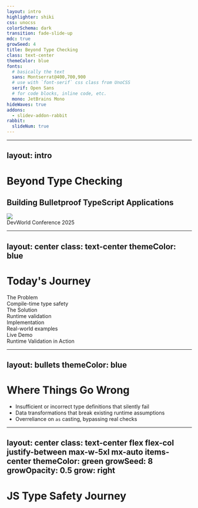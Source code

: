 ```yaml
---
layout: intro
highlighter: shiki
css: unocss
colorSchema: dark
transition: fade-slide-up
mdc: true
growSeed: 4
title: Beyond Type Checking
class: text-center
themeColor: blue
fonts:
  # basically the text
  sans: Montserrat@400,700,900
  # use with `font-serif` css class from UnoCSS
  serif: Open Sans
  # for code blocks, inline code, etc.
  mono: JetBrains Mono
hideWaves: true
addons:
  - slidev-addon-rabbit
rabbit:
  slideNum: true
---
```


---
layout: intro
---

<div class="relative pb-8">
  <h1 class="!text-8xl !leading-23 !mb-6"> Beyond Type Checking </h1>

  <h2 color-blue-200 pb-4> Building <span v-mark.blue.highlight.delay300 color-white>Bulletproof</span> TypeScript Applications </h2>

  <div class="absolute top-[100%] left-0">
    <div><img src="/devworld-logo.png" class="h-12 pb-2"></div>
    <div text-sm opacity-75>DevWorld Conference 2025</div>
  </div>
</div>

<!--
Hello everyone, welcome to my talk about Beyond Type Checking!

I'm looking forward to sharing with you today how we can make our TypeScript applications truly bulletproof

TypeScript has revolutionized how we write JavaScript, however there's a critical gap between compile-time and runtime. Today, we'll bridge that gap together.
-->



---
layout: center
class: text-center
themeColor: blue
---

# Today's Journey

<div class="grid grid-cols-2 gap-4 mt-8 text-center">
  <div v-click class="p-4 border rounded-lg bg-yellow-900/20">
    <div i-ph:warning-circle-duotone class="text-4xl mb-2 mx-auto" />
    <div class="font-bold">The Problem</div>
    <div class=" opacity-75">Compile-time type safety</div>
  </div>

  <div v-click class="p-4 border rounded-lg bg-blue-900/20">
    <div i-logos-zod class="text-4xl mb-2 mx-auto" />
    <div class="font-bold">The Solution</div>
    <div class=" opacity-75">Runtime validation</div>
  </div>

  <div v-click class="p-4 border rounded-lg bg-purple-900/20">
    <div i-ph:code-duotone class="text-4xl mb-2 mx-auto" />
    <div class="font-bold">Implementation</div>
    <div class=" opacity-75">Real-world examples</div>
  </div>

  <div v-click class="p-4 border rounded-lg bg-green-900/20">
    <div i-ph:rocket-launch-duotone class="text-4xl mb-2 mx-auto" />
    <div class="font-bold">Live Demo</div>
    <div class=" opacity-75">Runtime Validation in Action</div>
  </div>
</div>

<!--
In this session, we'll explore the runtime type safety challenges we face.


I'll show how we can use schema validation can help solve these problems with real-world examples.

We'll finish with a live demo of end-to-end type safety in action.
-->

---
layout: bullets
themeColor: blue
---

# Where Things Go Wrong

- Insufficient or incorrect type definitions that silently fail  
- Data transformations that break existing runtime assumptions  
- Overreliance on `as` casting, bypassing real checks  

---
layout: center
class: text-center flex flex-col justify-between max-w-5xl mx-auto items-center
themeColor: green
growSeed: 8
growOpacity: 0.5
grow: right
---

# JS Type Safety Journey

<div class="relative flex justify-center mt-12">
  <!-- Timeline line -->
  <div v-click="1" class="absolute left-0 right-0 top-[66px] transform -translate-y-1/2 h-1px bg-white/20"></div>

  <!-- Timeline items -->
  <div class="flex justify-between items-center">
    <div v-click class="timeline-item">
      <div class="icon-container bg-yellow-400">
        <div i-vscode-icons:file-type-js-official class="text-6xl" />
      </div>
      <div class="timeline-label">
        JavaScript's<br>"Trust Me" Era
      </div>
    </div>
    <div v-click class="timeline-item">
      <div class="icon-container bg-blue-400">
        <div i-vscode-icons:file-type-typescript-official class="text-6xl" />
      </div>
      <div class="timeline-label">TypeScript<br>Compile-Time Safety</div>
    </div>
    <div v-click class="timeline-item">
      <div class="icon-container bg-red-400">
        <div i-ph:shield-warning class="text-6xl" />
      </div>
      <div class="timeline-label">Runtime<br>Safety Gap</div>
    </div>
  </div>
</div>

<style>
.timeline-item {
  @apply flex flex-col items-center transition-all duration-500;
  opacity: 0;
  transform: translateY(20px);
  transform-origin: 50% 50%;
  scale: 0.9;
}

.icon-container {
  @apply w-30 h-30 rounded-full flex items-center justify-center
         mb-4 shadow-lg transition-transform hover:scale-110;
}

.timeline-label {
  @apply text-lg text-center px-8 font-semibold;
}

.slidev-vclick-target {
  opacity: 1;
  transform: translateY(0);
}

.slidev-vclick-current.timeline-item {
  scale: 1.1;
}
</style>

<!--
Let's look at how we got here. Our journey with type safety has three distinct phases. First, the JavaScript era—the 'trust me' era. I honestly don't know how we were able to code production apps like this. Then came TypeScript—a game changer. Suddenly, we had compile-time safety, and those red squiggly lines became our best friends. But we discovered a problem: all our beautiful types disappear at runtime. That's our focus today—bridging this gap. Quick show of hands—who's been bitten by runtime type errors? Those hands? That's why we're here.
--> 

---
layout: two-cols-narrow
themeColor: blue
layoutClass: items-center
---

# Why This Matters

::right::

<div class="pt-4 text-left mx-auto max-w-3xl">
  <ul class="list-disc list-outside pl-6 opacity-90">
    <li>TypeScript's strengths only go so far: compile-time checks won't save us from runtime surprises</li>
    <li>Misaligned data leads to unexpected crashes and wasted development time</li>
    <li>Strengthening the runtime boundary paves the way for more resilient, secure applications</li>
  </ul>
</div>

---
layout: two-cols-header
themeColor: green
---

# Real-World Impact

::left::

<div class="p-3 border rounded-lg bg-red-900/10" v-click>
  <h4 class="mb-2">Common Pain Points</h4>
  <div class="grid gap-1 opacity-75">
    <div>❌ Type coercion errors in API responses</div>
    <div>❌ Unexpected null/undefined values</div>
    <div>❌ Invalid enum values from external systems</div>
    <div>❌ Unable to access data due to security restrictions</div>
    <div>❌ Cross-site scripting (XSS) from unvalidated data </div>
  </div>
</div>

<div class="p-3 border rounded-lg bg-yellow-900/10 mt-4" v-click>
  <h4 class="mb-2">The Cost</h4>
  <div class="grid gap-1 opacity-75">
    <div>💸 Data-related bugs are costly</div>
    <div>⏱️ Significant debugging time</div>
    <div>😡 User experience degradation</div>
    <div>🔒 Potential security risks</div>
  </div>
</div>

::right::

<v-click>

```ts
// Example: API Response Validation
interface User {
  id: string
  email: string
  createdAt: Date
  role: 'ADMIN' | 'USER'
  preferences: { theme: 'light' | 'dark' }
}

// What we receive from API
const apiResponse: User = {
  id: '123', // ✅
  email: 'not-valid', // ❌ Invalid format
  createdAt: '2024-13-45', // ❌ Invalid date
  role: 'admin', // ❌ Wrong case
  preferences: { theme: 'blue' } // ❌ Invalid theme
}

// Runtime errors
apiResponse.email.includes('@') // 💥 Invalid email
new Date(apiResponse.createdAt) // 💥 Invalid date
apiResponse.role === 'ADMIN' // 💥 Case mismatch
```

</v-click>

<!--
These aren't just theoretical problems. Last month, a client's app was silently crashing and not showing critical information because an API returning the status of an application started running null, this was a required field and because of an api change it broke without them knowing.

Each of these failures costs time and money. Best case: immediate error and quick fix. Worst case: silent data corruption.

Who's had an API change break their app? Anyone here lost hours debugging an ENV issue?
-->

---
layout: bullets
themeColor: green
---

# Typical Runtime Pitfalls

- **Silent Failures:** Mismatched types that only surface under certain conditions  
- **Edge Cases:** Null checks not enforced at runtime  
- **Optimistic Parsing:** Blindly trusting network or file data  

---
layout: two-cols
class: items-stretch gap-8
themeColor: green
---

<h1 class="!mb-0">The Trust Boundary</h1>

<div class="system-architecture">
  <div class="node frontend safe" v-click>
    <div i-ph:shield-check-duotone class="text-2xl icon" />
    <div class="node-label">Javascript<br/>Application (Frontend / Backend)</div>
  </div>
  <div class="node frontend safe" v-click="2">
    <div i-ph:shield-check-duotone class="text-2xl icon" />
    <div class="node-label">Typescript<br/>Application (Frontend / Backend)</div>
  </div>
  <div v-click class="trust-boundary">TS Trust Boundary</div>
  <div class="external grid grid-cols-2 gap-4">
    <div class="node api danger" v-click>
      <div i-ph:warning-circle-duotone class="text-2xl icon" />
      <div class="node-label">API</div>
    </div>
    <div class="node db danger" v-click>
      <div i-ph:database-duotone class="text-2xl icon" />
      <div class="node-label">Session / <br> Local Storage</div>
    </div>
    <div class="node query danger" v-click>
      <div i-ph:question-duotone class="text-2xl icon" />
      <div class="node-label">Path \ Query Params</div>
    </div>
    <div class="node env danger" v-click>
      <div i-ph:gear-duotone class="text-2xl icon" />
      <div class="node-label">ENV Vars</div>
    </div>
    <div class="node env danger" v-click>
      <div i-ph:gear-duotone class="text-2xl icon" />
      <div class="node-label">File System</div>
    </div>
    <div class="node env danger" v-click>
      <div i-ph:gear-duotone class="text-2xl icon" />
      <div class="node-label">Form Data</div>
    </div>
  </div>
</div>

::right::

<div class="absolute top-10 left-115" v-click="1">

````md magic-move {at: 2}
```js
// JavaScript's "Trust Me" Era
const user = {
  id: '123',
  name: 'Alice'
} // Let's hope this is a user
```

```ts
// TypeScript's Compile-Time Safety
interface User {
  id: string
  name: string
}

const user: User = {
  id: '123',
  name: 'Alice'
} // ✅ Compile-time check
```

```ts
// TypeScript's Compile-Time Safety
interface User {
  id: string
  name: string
}

// Outside Trust Boundary: We just hope these match
const response = await api.getUser()
const user = response.data as User // 😰
```

```ts
// TypeScript's Compile-Time Safety
interface User {
  id: string
  name: string
}

// Outside Trust Boundary: We just hope these match
const response = await api.getUser()
const user = response.data as User // 😰

const storage = localStorage.getItem('user') // 😰
const user = JSON.parse(storage) as User // 😰
```

```ts
// TypeScript's Compile-Time Safety
interface User {
  id: string
  name: string
}

// Outside Trust Boundary: We just hope these match
const response = await api.getUser()
const user = response.data as User // 😰

const storage = localStorage.getItem('user') // 😰
const user = JSON.parse(storage) as User // 😰

const { id } = useRoute().query as User['id'] // 😰
```

```ts
// TypeScript's Compile-Time Safety
interface User {
  id: string
  name: string
}

// Outside Trust Boundary: We just hope these match
const response = await api.getUser()
const user = response.data as User // 😰

const storage = localStorage.getItem('user') // 😰
const user = JSON.parse(storage) as User // 😰

const { id } = useRoute().query as User['id'] // 😰

const apiKey = process.env.API_KEY as string // 😰
```

```ts
// TypeScript's Compile-Time Safety
interface User {
  id: string
  name: string
}

// Outside Trust Boundary: We just hope these match
const response = await api.getUser()
const user = response.data as User // 😰

const storage = localStorage.getItem('user') // 😰
const user = JSON.parse(storage) as User // 😰

const { id } = useRoute().query as User['id'] // 😰

const apiKey = process.env.API_KEY as string // 😰

const file = fs.readFileSync('user.json') // 😰
const config = JSON.parse(file) as Config // 😰
```

```ts
// TypeScript's Compile-Time Safety
interface User {
  id: string
  name: string
}

// Outside Trust Boundary: We just hope these match
const response = await api.getUser()
const user = response.data as User // 😰

const storage = localStorage.getItem('user') // 😰
const user = JSON.parse(storage) as User // 😰

const { id } = useRoute().query as User['id'] // 😰

const apiKey = process.env.API_KEY as string // 😰

const file = fs.readFileSync('user.json') // 😰
const config = JSON.parse(file) as Config // 😰

const { register } = useForm<User>();
return (
  <input {
    ...register("firstName", { required: true, maxLength: 20 })
    } />
);
```
````

</div>

<style>
.system-architecture {
  @apply relative h-full w-full mt--2;
}

.node {
  @apply w-24 h-24 rounded-2xl flex flex-col items-center
         justify-center p-2 border-2 border-gray-700 bg-gray-800/30;
}

.safe {
  @apply bg-[#367450] border-2 border-green-600;
}

.danger {
  @apply bg-red-800/30 border-2 border-red-600;
}

.node-label {
  @apply mt-1 text-xs text-center;
}

.frontend { position: absolute; left: 7%; top: 60px }
.external { position: absolute; left: 40%; top: 60px }

.trust-boundary {
  @apply absolute left-[2px] text-center top-[26px] h-[150px] w-[150px] rounded-xl p-2 text-sm text-yellow-400 bg-yellow-50/10;
}
</style>

<!--
Firstly lets look at something I call the Trust Boundary. Inside, TypeScript protects us. Outside? We're making promises we can't keep. Every time you're doing one of these things you're losing trust that the application will run correctly.

Let's look at some code. Here's our safe TypeScript code—beautiful type checking, the compiler has our back. Now, outside the boundary: see these 'as' keywords? Each one is a leap of faith. We're telling TypeScript: Trust me, back to the "trust me" phase.

Last month, a production bug cost the team two days of debugging—all because we trusted data across this boundary. Every 'as' in your codebase is a red flag. Each type assertion is a potential bug. And TypeScript can't help us here.
-->

---
layout: bullets
themeColor: green
---

# Breaking Down External Data Sources

- **API**: Version mismatches, partial responses  
- **Local Storage**: Stale or corrupted data  
- **Query Params**: Unsanitized user input  
- **Environment Variables**: Missing or malformed keys  
- **File System**: Improperly parsed JSON or text  

---
themeColor: green
layout: two-cols-narrow
layoutClass: items-center
---

# The Runtime Validation Gap

::right::

````md magic-move
```ts
// Real-world example
interface LoanStatusResponse {
  id: string
  loanStatus: {
    amount: number
    currency: 'USD' | 'EUR'
    status: 'pending' | 'approved' | 'rejected'
    interestRate: number
  }
  total: number
  createdAt: Date
}
```

```ts
// Real-world example
interface LoanStatusResponse {
  id: string
  loanStatus: {
    amount: number
    currency: 'USD' | 'EUR'
    status: 'pending' | 'approved' | 'rejected'
    interestRate: number
  }
  total: number
  createdAt: Date
}

// What you get
const response: LoanStatusResponse = {
  id: '12345',
  loanStatus: null, // 😱 Should be an object!
  total: '0', // 😱 Shouldn't be zero!
  createdAt: '2025-01-01'
}
```
````

<!--
Let's see this problem in action. Here's a real-world example I encountered recently. First, look at our TypeScript interface—clean, precise, everything perfectly typed. This is what our code expects.

Now, here's what actually comes from the API: IDs as numbers instead of strings, amounts as strings instead of numbers, invalid enum values, malformed dates, negative values where they should be positive.

This exact scenario happened to a client—the bug made it to production, took down their payment processing for 2 hours, and cost them thousands in lost revenue. But we can prevent all of this. With runtime validation.

But there's a solution to solve this problem. We can make these boundaries safe. Let's see how.
-->


---
layout: bullets
themeColor: green
---

# Consequences of Runtime Mismatches

- Unhandled exceptions crashing the application  
- Downstream bugs from corrupted state  
- Security vulnerabilities when sanitization fails  
- Loss of trust from end users  

---
layout: statement
themeColor: green
---

<h1> From Blind Faith to  <span v-mark.green.highlight.delay600="1" color-white> Bulletproof Validation </span> </h1>

<h2> Building Trust Through <span v-mark.green.underline.delay2000="1" color-white>Runtime Validation </span> </h2>


<!--
Today, I want to take you on a journey - from the days of blind faith in our code to building truly bulletproof applications. We'll explore how runtime validation can transform the way we write TypeScript code and protect our applications from those sneaky type errors that slip through at runtime.

I've been working with TypeScript for years, and I've seen firsthand how devastating runtime type errors can be. But I've also discovered powerful solutions that can help us build more reliable applications. That's what I'm excited to share with you today.

By the end of this talk, you'll have practical strategies to protect your TypeScript applications from runtime type errors, making your code more robust and your development process more confident.
-->

---
layout: bullets
themeColor: green
---

# What is Runtime Validation?

- **Verification** of data types, structure, and constraints at runtime  
- **Guard Rails** for external data like APIs, DB results, user input  
- **Early Detection** of mismatches, preventing deeper errors  

---
layout: iframe-right
url: https://standardschema.dev/
themeColor: indigo
scale: 0.7
---

# What's Out There?

<div class="space-y-4">
  <div class="text-lg font-bold mb-4">Schema Validation Libraries</div>
  <div class="grid grid-cols-2 gap-4">
    <v-clicks>
      <div class="p-3 border rounded-lg flex items-center gap-2" :class="$slidev.nav.clicks > 3 ? 'border-green-500 bg-green-500/10' : ''">
        <div i-logos-zod class="text-2xl" />
        <div>Zod</div>
      </div>
      <div class="p-3 border rounded-lg flex items-center gap-2" :class="$slidev.nav.clicks > 3 ? 'border-green-500 bg-green-500/10' : ''">
        <img src="/valibot.png" class="h-8 w-8" />
        <div>Valibot</div>
      </div>
      <div class="p-3 border rounded-lg flex items-center gap-2" :class="$slidev.nav.clicks > 3 ? 'border-green-500 bg-green-500/10' : ''">
        <img src="/arktype.svg" class="h-6 w-6" />
        <div>Arktype</div>
      </div>
    </v-clicks>
  </div>
</div>

<!--
Let's talk solutions. There are several great validation libraries out there, however our focus today will be Zod.

Zod stands out for several reasons: it's TypeScript-first, has zero dependencies, an incredibly expressive API, and fantastic ecosystem support.

Recently, went live with Zod in a large enterprise app—it caught 37 type mismatches in the first week, and the team's confidence in the codebase skyrocketed. Let's see it in action—I'll show you some real-world examples.
-->

---
layout: center
themeColor: indigo
---

# [What is]{.color-indigo-200} Standard Schema?

<div class="grid grid-cols-2 gap-6 mt-6">
  <div class="p-4 border rounded-lg bg-purple-900/20" v-click>
    <div class="font-bold mb-1">Collaborative Initiative</div>
    <div class="opacity-75">Created through collaboration between Zod, Valibot, and ArkType teams</div>
  </div>
  <div class="p-4 border rounded-lg bg-blue-900/20" v-click>
    <div class="font-bold mb-1">Ecosystem Integration</div>
    <div class="opacity-75">Designed for seamless adoption across frameworks and tools</div>
  </div>
  <div class="p-4 border rounded-lg bg-green-900/20" v-click>
    <div class="font-bold mb-1">Universal Standard</div>
    <div class="opacity-75">Unified approach to schema validation across the JavaScript ecosystem</div>
  </div>
  <div class="p-4 border rounded-lg bg-yellow-900/20" v-click>
    <div class="font-bold mb-1">Community-Driven</div>
    <div class="opacity-75">Evolving best practices shaped by real-world implementation</div>
  </div>
</div>

<!--
Choosing a library that supports Standard Schema is increasingly important as the ecosystem evolves. Created by the minds behind Zod, Valibot, and ArkType, it represents where validation is heading.

The key advantage is future-proofing your codebase. As more libraries implement the spec, your validation logic becomes portable. You can switch between libraries without rewriting code, and your tools will work consistently across different validation solutions.

The community aspect is crucial - as adoption grows, we're seeing more shared tooling, documentation, and best practices. This makes it easier to learn, implement, and maintain validation across projects.

Framework creators are also taking notice, with many building Standard Schema support into their tools. This means better integration and a more consistent development experience across the ecosystem.
-->

---
themeColor: indigo
layout: two-cols-narrow
layoutClass: items-center
---

# Schema Validation {.text-indigo-200}
# Why Zod?

::right::
<div class="grid gap-4">
  <div class="flex items-center gap-2">
    <div i-ph:star-duotone class="text-xl text-yellow-400" />
    <div><strong>Popular Choice:</strong> Most widely adopted in the TypeScript ecosystem</div>
  </div>

  <div class="flex items-center gap-2">
    <div i-ph:shield-check-duotone class="text-xl text-green-400" />
    <div><strong>Type Safety:</strong> Seamless TypeScript integration</div>
  </div>

  <div class="flex items-center gap-2">
    <div i-ph:code-duotone class="text-xl text-blue-400" />
    <div><strong>Developer Experience:</strong> Intuitive API and excellent documentation</div>
  </div>

  <div class="flex items-center gap-2">
    <div i-ph:lightning-duotone class="text-xl text-purple-400" />
    <div><strong>Performance:</strong> Optimized for runtime validation</div>
  </div>

  <div class="flex items-center gap-2">
    <div i-ph:users-duotone class="text-xl text-orange-400" />
    <div><strong>Ecosystem:</strong> Rich set of utilities and community support</div>
  </div>
</div>

<!--
I'm not saying you should use Zod, however it is the most widely adopted in the TypeScript ecosystem. I'm saying you should use a library that supports Standard Schema.

It's the popular choice for a reason, it's a great library. Provides type safety, good developer experience and performance.
-->

---
layout: bullets
themeColor: indigo
---

# Zod Essentials

- **`z.object()`** for structured schemas  
- **`z.array()`** for lists  
- **`z.enum()`** for discrete sets  
- **Validation** vs. **Parsing** – decide whether to throw or to handle errors  

---
themeColor: indigo
layout: two-cols-header
---

# Schema Fundamentals

::left::

````md magic-move
```ts
type Product = {
  id: string
  price: number
  variants: {
    size: "S" | "M" | "L"
  }[]
}
```

```ts
type Product = {
  id: string
  price: number
  variants: {
    size: "S" | "M" | "L"
  }[]
}

// Schema Definition
const ProductSchema = z.object({
  id: z.string(),
  price: z.number(),
  variants: z.array(
    z.object({
      size: z.enum(['S', 'M', 'L']),
    })
  )
})
```

```ts
type Product = {
  id: string
  price: number
  variants: {
    size: "S" | "M" | "L"
  }[]
}

// Schema Definition
const ProductSchema = z.object({
  id: z.string().uuid(),
  price: z.number().positive(),
  variants: z.array(
    z.object({
      size: z.enum(['S', 'M', 'L']),
    })
  )
})
```

```ts
type Product = {
  id: string
  price: number
  variants: {
    size: "S" | "M" | "L"
  }[]
}

// Schema Definition
const ProductSchema = z.object({
  id: z.string().uuid(),
  price: z.number().positive(),
  variants: z.array(
    z.object({
      size: z.enum(['S', 'M', 'L']),
    })
  )
})
```

```ts
// Schema Definition
const ProductSchema = z.object({
  id: z.string().uuid(),
  price: z.number().positive(),
  variants: z.array(
    z.object({
      size: z.enum(['S', 'M', 'L']),
    })
  )
})

// Type Inference
type Product = z.infer<typeof ProductSchema>
/*
{
  id: string
  price: number
  variants: {
    size: "S" | "M" | "L"
  }[]
}
*/
```
````

::right::

<div v-click class="mb-4">

```ts
// Runtime Validation - No thrown error
const result = ProductSchema.safeParse(data)
if (result.success) {
  // Success
  console.log(result.data) // Type Product
}
else {
  // Detailed error reporting
  console.log(result.error.format())
}
```

</div>

<div v-click>

```ts
// Runtime Validation - Throws error
try {
  const result = ProductSchema.parse(data)
  console.log(result) // Type Product
}
catch (error) {
  console.error(error)
}
```

</div>

<!--
Let's dive into how Zod works in practice. We'll start with a simple but real-world example.

First, look at our TypeScript interface—clean, precise, everything perfectly typed. This is what our code expects. Now, here's what actually comes from the API: IDs as numbers instead of strings, amounts as strings instead of numbers, invalid enum values, malformed dates, negative values where they should be positive.

This exact scenario happened to a client—the bug made it to production, took down their payment processing for 2 hours, and cost them thousands in lost revenue. But we can prevent all of this. With runtime validation. Let me show you how.
-->

---
layout: default
themeColor: indigo
---

# Type Inference

- Automatic: `type Product = z.infer<typeof ProductSchema>`  
- Stays in sync: changes to the schema reflect in the type  
- Eliminates duplication between runtime checks & TypeScript declarations  

---
layout: two-cols-header
themeColor: green
---

# Developer Workflows

::left::
<div class="space-y-4">
  <div v-click class="p-4 border rounded-lg bg-blue-900/20">
    <div class="font-bold mb-2">Schema-First Development</div>

```ts
// 1. Define Schema
const todoSchema = z.object({
  title: z.string(),
  completed: z.boolean()
})

// 2. Define Update Schema
const updateTodoSchema = todoSchema.extend({
  title: z.string().min(1).max(100),
})

// 2. Generate Types
type Todo = z.infer<typeof TodoSchema>
type UpdateTodo = z.infer<typeof UpdateTodoSchema>
```

  </div>
</div>

::right::

<div class="space-y-4">
  <div v-click class="p-4 border rounded-lg bg-blue-900/20">
    <div class="font-bold mb-2">Implement Features</div>

```ts
// 3. Implement Features
function getTodo(id: string) {
  const todo = fetch(`/api/todos/${id}`).then(res => res.json())
  return todoSchema.parse(todo)
}

function updateTodo(id: string, data: UpdateTodo) {
  const validatedData = updateTodoSchema.parse(data)
  const updatedTodo = fetch(`/api/todos/${id}`, {
    method: 'PUT',
    body: JSON.stringify(validatedData)
  }).then(res => res.json())
  return updatedTodoSchema.parse(updatedTodo)
}
```

  </div>
</div>

---
layout: bullets
themeColor: green
---

# Common Validation Patterns

- **Nested Objects** for joined data (e.g., user + preferences)  
- **Union Types** for conditional checks  
- **Refinements** to apply custom constraints  

---
themeColor: indigo
---

# Schema Validation in Practice

<div class="grid grid-cols-2 gap-2">
  <div v-click>

```ts
// Environment Variables
const envSchema = z.object({
  DATABASE_URL: z.string().url(),
  PORT: z.number().min(1024).max(65535),
  NODE_ENV: z.enum(['development', 'production', 'test'])
})

envSchema.parse(process.env)
```

  </div>
  <div v-click>

```ts
// Query Parameters
const querySchema = z.object({
  page: z.number().min(1).default(1),
  limit: z.number().min(1).max(100).default(10),
  search: z.string().optional()
})

querySchema.parse(req.query)
```

  </div>
  <div v-click>

```ts
// Form Validation with Veevalidate
const userSchema = z.object({
  username: z.string().min(3),
  email: z.string().email(),
  password: z.string().min(8)
})

const form = useForm({
  validationSchema: toTypedSchema(userSchema)
})
```

  </div>
  <div v-click>

```ts
// API Response Validation
const apiSchema = z.object({
  id: z.string(),
  name: z.string(),
  createdAt: z.string().datetime(),
  updatedAt: z.string().datetime(),
})

const response = await fetch('/api/data')
const data = apiSchema.parse(await response.json())
```

  </div>
</div>

<!--
Let's see Zod in action.

First, query params—often overlooked, but notice the defaults and bounds for safety. This prevents common pagination bugs. Forms are where Zod really shines—integration with Shadcn makes it seamless, and real-time validation improves UX. API responses—this is where we close the runtime gap. Notice the nested structure validation—this catches API changes immediately. These patterns work across your entire stack.
-->

---
layout: two-cols-header
themeColor: indigo
---

# Beyond Basics

::left::
- **Mock Generation** with libraries like `zod-schema-faker`
- **Client Generation** ensuring typed fetch wrappers
- **Form Builders** hooking into real-time validation

::right::
```ts
// Example: Generate mock data
import { faker } from '@faker-js/faker'
import { z } from 'zod'
import { zodFaker } from 'zod-schema-faker'

const userSchema = z.object({
  id: z.string().uuid(),
  name: z.string(),
  email: z.string().email()
})

// Generate a mock user
const mockUser = zodFaker(userSchema, faker)
```

---
themeColor: indigo
gridClass: items-center flex-grow-1 pb-20
layoutClass: flex flex-col
---

# Ecosystem Integration

<div class="grid grid-cols-2 gap-4 mt-8 ">

  <div v-click class="p-4 border rounded-lg bg-blue-900/20">
    <div class="font-bold mb-2">API Validation</div>
    <div class="opacity-75">Seamless integration with frameworks like Express, Fastify, Nitro to validate incoming requests.</div>
  </div>

  <div v-click class="p-4 border rounded-lg bg-purple-900/20">
    <div class="font-bold mb-2">Frontend Safety</div>
    <div class="opacity-75">Type-safe forms with React Hook Form, FormKit, Veevalidate, Shadcn, etc.</div>
  </div>

  <div v-click class="p-4 border rounded-lg bg-green-900/20">
    <div class="font-bold mb-2">Single Source of Truth</div>
    <div class="opacity-75">Zod schemas can be used in the frontend, backend, and generated from your database schema.</div>
  </div>

  <div v-click class="p-4 border rounded-lg bg-yellow-900/20">
    <div class="font-bold mb-2">Type-safe API Clients</div>
    <div class="opacity-75">Auto-generate type-safe clients for your API with Zod.</div>
  </div>

  <div v-click class="p-4 border rounded-lg bg-red-900/20">
    <div class="font-bold mb-2">Generate Mocks from Schemas</div>
    <div class="opacity-75">Generate realistic mock data for testing and development.</div>
  </div>

  <div v-click class="p-4 border rounded-lg bg-indigo-900/20">
    <div class="font-bold mb-2">AI Data Generation</div>
    <div class="opacity-75">Use schemas to generate structured data with AI.</div>
  </div>

</div>

<!--
Zod works with all major javascript frameworks—validate incoming requests before they hit your business logic. It's a single source of truth—frontend, backend, database, all in sync. Type-safe forms are a game changer—no more guessing about form data types. Generate type-safe API clients that match your API exactly—no more manual type definitions. Generate realistic mock data from your schemas—great for development and testing. Generate Zod schemas from your database—keep your types in sync with your data. Zod isn't just a validation library—it's a complete type safety ecosystem.
-->

---
layout: bullets
themeColor: indigo
---

# Success Stories

- **E-commerce**: Reduced checkout failures by validating cart data  
- **Fintech**: Eliminated runtime mismatches with transaction details  
- **Enterprise**: Centralized multiple microservices under a universal schema  

---
themeColor: indigo
---

# Tooling Support

<div class="grid grid-cols-3 gap-4 mt-6">
  <div class="p-4 border rounded-lg" v-click>
    <div class="font-bold mb-2 flex items-center gap-2">
      <div i-carbon-api class="text-xl" />
      API Frameworks
    </div>
    <div class="grid grid-cols-2 gap-2 text-sm opacity-75">
      <div class="flex items-center gap-2">
        <div i-unjs-h3 />
        H3
      </div>
      <div class="flex items-center gap-2">
        <div i-unjs-nitro />
        Nitro
      </div>
      <div class="flex items-center gap-2">
        <div i-logos-trpc />
        tRPC
      </div>
      <div class="flex items-center gap-2">
        <div i-logos-hono />
        Hono
      </div>
      <div class="flex items-center gap-2">
        <div i-carbon-function />
        oRPC
      </div>
      <div class="flex items-center gap-2">
        <div i-logos-graphql />
        GQLoom
      </div>
      <div class="flex items-center gap-2">
        <div i-devicon-express />
        express-zod-api
      </div>
      <div class="flex items-center gap-2 opacity-50">
       and more...
      </div>
    </div>
  </div>

  <div class="p-4 border rounded-lg" v-click>
    <div class="font-bold mb-2 flex items-center gap-2">
      <div i-carbon-document class="text-xl" />
      Form Libraries
    </div>
    <div class="grid grid-cols-2 gap-2 text-sm opacity-75">
      <div class="flex items-center gap-2">
        <div i-logos-react />
        TanStack Form
      </div>
      <div class="flex items-center gap-2">
        <div i-logos-vue />
        Formwerk
      </div>
      <div class="flex items-center gap-2">
        <div i-logos-vue />
        Veevalidate
      </div>
      <div class="flex items-center gap-2">
        <div i-logos-vue />
        Regle
      </div>
      <div class="flex items-center gap-2">
        <div i-devicon-svelte />
        Superforms
      </div>
       <div class="flex items-center gap-2">
        <div i-logos-react />
        React Hook Form
      </div>
      <div class="flex items-center gap-2 opacity-50">
       and more...
      </div>
    </div>
  </div>

  <div class="p-4 border rounded-lg" v-click>
    <div class="font-bold mb-2 flex items-center gap-2">
      <div i-carbon-application class="text-xl" />
      UI Frameworks
    </div>
    <div class="grid grid-cols-2 gap-2 text-sm opacity-75">
      <div class="flex items-center gap-2">
        <div i-logos-qwik />
        Qwik
      </div>
      <div class="flex items-center gap-2">
        <div i-logos-nuxt-icon />
        Nuxt UI
      </div>
      <div class="flex items-center gap-2">
        <div i-logos-deno />
        Mage
      </div>
       <div class="flex items-center gap-2">
        <div i-simple-icons-primevue />
        Primevue
      </div>
      <div class="flex items-center gap-2">
        <div i-simple-icons-shadcnui />
        Shadcn
      </div>
      <div class="flex items-center gap-2">
        <div i-simple-icons-shadcnui />
        Shadcn-vue
      </div>
      <div class="flex items-center gap-2">
        <div i-logos-react />
        renoun
      </div>
      <div class="flex items-center gap-2">
        <div i-logos-vue />
        Nuxt Content
      </div>
      <div class="flex items-center gap-2">
        <div i-devicon-astro />
        Astro Content
      </div>
      <div class="flex items-center gap-2 opacity-50">
       and more...
      </div>
    </div>
  </div>

  <div class="p-4 border rounded-lg" v-click>
    <div class="font-bold mb-2 flex items-center gap-2">
      <div i-carbon-http class="text-xl" />
      HTTP Clients
    </div>
    <div class="grid grid-cols-2 gap-2 text-sm opacity-75">
      <div class="flex items-center gap-2">
        <div i-carbon-data-base />
        upfetch
      </div>
      <div class="flex items-center gap-2">
        <div i-carbon-data-base />
        rest-client
      </div>
      <div class="flex items-center gap-2">
        <div i-carbon-data-base />
        better-fetch
      </div>
      <div class="flex items-center gap-2">
        <div i-carbon-data-base />
        make-service
      </div>
      <div class="flex items-center gap-2 opacity-50">
       and more...
      </div>
    </div>
  </div>

  <div class="p-4 border rounded-lg" v-click>
    <div class="font-bold mb-2 flex items-center gap-2">
      <div i-carbon-tools class="text-xl" />
      Utilities
    </div>
    <div class="grid grid-cols-2 gap-2 text-sm opacity-75">
      <div class="flex items-center gap-2">
        <div i-devicon-typescript />
        T3 Env
      </div>
      <div class="flex items-center gap-2">
        <div i-devicon-react />
        cachified
      </div>
      <div class="flex items-center gap-2">
        <div i-ph:upload-duotone />
        UploadThing
      </div>
      <div class="flex items-center gap-2">
        <div i-devicon-typescript />
        OpenAuth
      </div>
      <div class="flex items-center gap-2">
        <div i-logos-faker />
        zod-schema-faker
      </div>
      <div class="flex items-center gap-2 opacity-50">
       and more...
      </div>
    </div>
  </div>

  <div class="p-4 border rounded-lg" v-click>
    <div class="font-bold mb-2 flex items-center gap-2">
      <div i-ph-flow-arrow-duotone class="text-xl" />
      Routing
    </div>
    <div class="space-y-2 text-sm opacity-75">
      <div class="flex items-center gap-2">
        <div i-logos-react />
        TanStack Router
      </div>
      <div class="flex items-center gap-2">
        <div i-devicon-typescript class="text-lg h-5 w-5" />
        call-api
      </div>
      <div class="flex items-center gap-2">
        <div i-logos-vue />
        Kitbag
      </div>
      <div class="flex items-center gap-2 opacity-50">
       and more...
      </div>
    </div>
  </div>
</div>

<!--
The ecosystem support for standard schemas is extensive. From API frameworks like tRPC and Hono, to form libraries like TanStack Form and React Hook Form, to UI frameworks like Qwik and Nuxt UI. HTTP clients, utilities, and routing solutions all support standard schemas. This means you can use the same schema definition across your entire stack, ensuring type safety and consistency throughout your application.
-->

---
layout: bullets
themeColor: indigo
---

# Tools to Accelerate Adoption

- Code generators for scaffolding Zod schemas  
- ESLint plugins to discourage overuse of `as` type casts  
- Git hooks to ensure schemas remain up-to-date  

---
themeColor: yellow
growSeed: 20
growOpacity: 0.3
grow: full
class: flex justify-center items-center
---

<div class="relative w-full">
  <qr-code class="absolute top-0 right-0" text="https://github.com/josephanson/demo-devworld-2025" error-level="H" :scale="5" />

# Live Demo 🚀

<div class="flex justify-between mb-8">
  <div>
    <h2 class="text-2xl mb-4"> Runtime Schema Validation </h2>
    <div class=" opacity-75"> Scan QR for demo repo </div>
  </div>
</div>

<div class="relative">
  <!-- Tooling diagram -->
  <div class="flex items-start gap-4 mb-8 text-center">
    <div class="node">
      <div i-logos-nuxt-icon class="text-4xl mb-2 w-10 h-10" />
      <div class="text-xs">Nuxt</div>
    </div>
    <div class="node">
      <div i-unjs-nitro class="text-4xl mb-2 w-10 h-10" />
      <div class="text-xs">Nitro</div>
    </div>
    <div class="node">
      <div i-logos-zod class="text-4xl mb-2 w-10 h-10" />
      <div class="text-xs">Zod</div>
    </div>
    <div class="node">
      <div i-logos-google-gemini class="text-4xl mb-2 w-10 h-10" />
      <div class="text-xs">Vercel AI with Browser basedGemini</div>
    </div>
  </div>

  <!-- Validation points -->
  <div class="grid grid-cols-3 gap-4 mt-8">
    <div v-click class="p-4 border rounded-lg bg-blue-900/20 text-center">
      <div class="font-bold">API Validation</div>
      <div class="text-xs opacity-75">Request / Response safety with Zod</div>
    </div>
    <div v-click class="p-4 border rounded-lg bg-purple-900/20 text-center">
      <div class="font-bold">Frontend Safety</div>
      <div class="text-xs opacity-75">Form validation with Zod</div>
    </div>
    <div v-click class="p-4 border rounded-lg bg-green-900/20 text-center">
      <div class="font-bold">Data Generation</div>
      <div class="text-xs opacity-75">Generate Data using Zod and AI</div>
    </div>
  </div>

</div>
</div>

<style>
.node {
  @apply flex flex-col items-center w-16
}
.arrow {
  @apply text-4xl self-center text-white/30;
}
.validation-point {
  @apply p-4 border rounded-lg text-center bg-gray-800/30 items-center flex flex-col justify-center;
}
</style>

<!--
Let me show you how this works in practice. I've prepared a full-stack demo application—you can follow along with the QR code. Starting with our source of truth—the database schema. Auto-generated Zod schemas from the database. Full request/response validation at the API layer. End-to-end type safety in the frontend. Watch how types flow from DB to API. See how we catch invalid requests. Experience real-time form validation. The slides and demo code are available at the URL shown—scan the QR code to get started right away. Feel free to reach out with questions.
-->

---
layout: bullets
themeColor: yellow
---

# Demo Highlights

- **Watch Zod** catch malformed data in real-time  
- **Observe** how errors are surfaced for immediate debugging  
- **Coordinate** with AI-based data generation under a strict schema  

---
layout: center
themeColor: indigo
---

# Key Benefits 📈

<div class="grid grid-cols-2 gap-4 mt-6">
  <div class="p-4 border rounded-lg bg-green-900/20" v-click>
    <div class="text-green-400 text-2xl mb-2">⬇️ </div>
    <div class="font-bold">Fewer Production Bugs</div>
    <div class=" opacity-75">Runtime validation catches issues pre-deployment</div>
  </div>
  <div class="p-4 border rounded-lg bg-blue-900/20" v-click>
    <div class="text-blue-400 text-2xl mb-2">⏱️ </div>
    <div class="font-bold">Faster Debugging</div>
    <div class=" opacity-75">Detailed error paths & validation messages</div>
  </div>
  <div class="p-4 border rounded-lg bg-purple-900/20" v-click>
    <div class="text-purple-400 text-2xl mb-2">✨ </div>
    <div class="font-bold">DevEx Improvement</div>
    <div class=" opacity-75">Autocomplete & type safety across boundaries</div>
  </div>
  <div class="p-4 border rounded-lg bg-yellow-900/20" v-click>
    <div class="text-yellow-400 text-2xl mb-2">🔄 1:1</div>
    <div class="font-bold">Schema Parity</div>
    <div class=" opacity-75">Single source of truth across all layers</div>
  </div>
</div>

<!--
Let's summarize the key benefits of using Zod. Catch issues before they hit production—runtime validation catches issues pre-deployment. Pinpoint exact validation failures—detailed error paths and messages. Autocomplete and type safety everywhere—developer experience improvement. One source of truth across your stack—schema parity. One team reduced production bugs by 60%—most importantly, developer confidence skyrocketed.
-->

---
layout: bullets
themeColor: indigo
---

# Tips for Adoption

- **Incremental** approach: validate one endpoint at a time  
- **Share** schemas as npm packages for multi-repo synergy  
- **Automate** with lint rules and CI tests  

---
layout: two-cols
class: flex items-center my-auto
growSeed: 14
themeColor: blue
---

# Thank You!

<div class="mt-8">
  <div class="text-2xl font-bold mb-4">
    Let's Build Safer Systems Together
  </div>

  <div class="flex flex-col gap-4 mb-4">

<div>
  <h4 class="opacity-75">Slides & Resources</h4>
</div>

  <qr-code text="https://josephanson.com/talks/beyond-type-checking" error-level="H" :scale="2"/>

  </div>

  <div class="flex gap-4 text-xl mt-8 items-center">
    <a href="https://josephanson.com" target="_blank" class="border-none! flex items-center gap-2">
      <div i-ph-browser-duotone class="flex items-center justify-center" /> josephanson.com
    </a>
    <span>|</span>
    <a href="https://github.com/josephanson" target="_blank" class="border-none! flex items-center gap-2">
      <div i-ph-github-logo-duotone class="flex" /> josephanson
    </a>
  </div>

</div>

::right::

<img src="/me2.jpg" class="rounded-full absolute top-50% translate-y-[-50%] right-20 w-80 h-80 object-cover" />

<!--
Thank you all for your attention today. I hope you're now equipped to build safer TypeScript applications. Remember: runtime validation is just as important as static types. The slides and demo code are available at the URL shown—scan the QR code to get started right away. Start small—maybe validate one API endpoint. Build up gradually—add validation at each trust boundary. Share your experiences with the community. Together, we can make TypeScript applications truly bulletproof. Thank you for being part of this journey. Let's connect and build safer systems together.
-->

